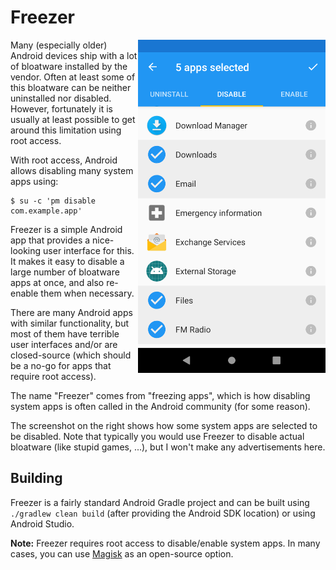 # Freezer
<img src="screenshot.png" align="right" width="300px">

Many (especially older) Android devices ship with a lot of bloatware installed by the vendor.
Often at least some of this bloatware can be neither uninstalled nor disabled. However,
fortunately it is usually at least possible to get around this limitation using root access.

With root access, Android allows disabling many system apps using:

```shell
$ su -c 'pm disable com.example.app'
```

Freezer is a simple Android app that provides a nice-looking user interface for this.
It makes it easy to disable a large number of bloatware apps at once, and also re-enable
them when necessary.

There are many Android apps with similar functionality, but most of them have terrible
user interfaces and/or are closed-source (which should be a no-go for apps that require
root access).

The name "Freezer" comes from "freezing apps", which is how disabling system apps is often
called in the Android community (for some reason).

The screenshot on the right shows how some system apps are selected to be disabled. Note that typically you would
use Freezer to disable actual bloatware (like stupid games, ...), but I won't make any advertisements here.

## Building
Freezer is a fairly standard Android Gradle project and can be built using `./gradlew clean build`
(after providing the Android SDK location) or using Android Studio.

**Note:** Freezer requires root access to disable/enable system apps. In many cases,
you can use [Magisk](https://github.com/topjohnwu/Magisk) as an open-source option.
